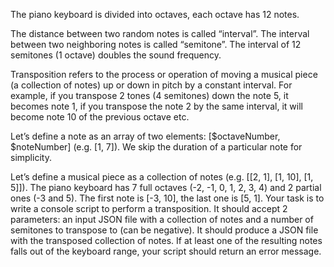 The piano keyboard is divided into octaves, each octave has 12 notes.

The distance between two random notes is called “interval”. The interval between two neighboring notes is called “semitone”. The interval of 12 semitones (1 octave) doubles the sound frequency.

Transposition refers to the process or operation of moving a musical piece (a collection of notes) up or down in pitch by a constant interval. For example, if you transpose 2 tones (4 semitones) down the note 5, it becomes note 1, if you transpose the note 2 by the same interval, it will become note 10 of the previous octave etc.

Let’s define a note as an array of two elements: [$octaveNumber, $noteNumber] (e.g. [1, 7]). We skip the duration of a particular note for simplicity.

Let’s define a musical piece as a collection of notes (e.g. [[2, 1], [1, 10], [1, 5]]).
The piano keyboard has 7 full octaves (-2, -1, 0, 1, 2, 3, 4) and 2 partial ones (-3 and 5). The first note is [-3, 10], the last one is [5, 1].
Your task is to write a console script to perform a transposition. It should accept 2 parameters: an input JSON file with a collection of notes and a number of semitones to transpose to (can be negative). It should produce a JSON file with the transposed collection of notes. If at least one of the resulting notes falls out of the keyboard range, your script should return an error message.
